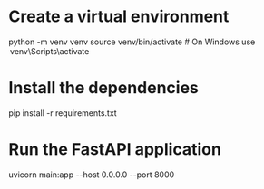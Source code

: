 # Create a virtual environment
python -m venv venv
source venv/bin/activate  # On Windows use ⁠ venv\Scripts\activate ⁠

# Install the dependencies
pip install -r requirements.txt

# Run the FastAPI application
uvicorn main:app --host 0.0.0.0 --port 8000
